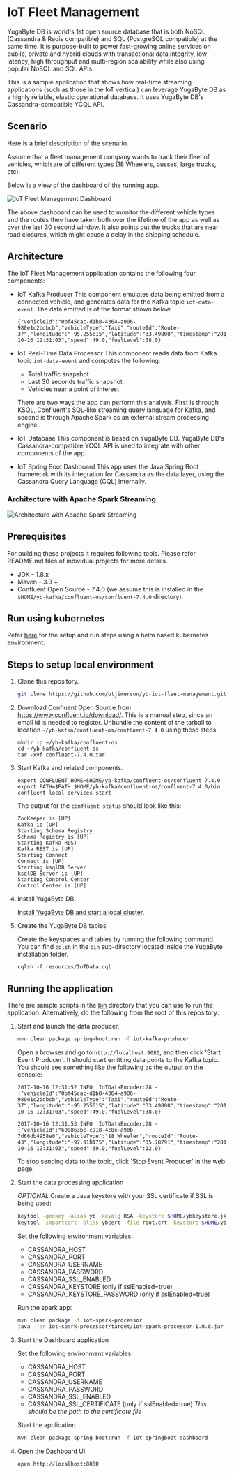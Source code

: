 # IoT Fleet Management

YugaByte DB is world's 1st open source database that is both NoSQL (Cassandra & Redis compatible) and SQL (PostgreSQL compatible) at the same time. It is purpose-built to power fast-growing online services on public, private and hybrid clouds with transactional data integrity, low latency, high throughput and multi-region scalability while also using popular NoSQL and SQL APIs.

This is a sample application that shows how real-time streaming applications (such as those in the IoT vertical) can leverage YugaByte DB as a highly reliable, elastic operational database. It uses YugaByte DB's Cassandra-compatible YCQL API.

## Scenario

Here is a brief description of the scenario.

Assume that a fleet management company wants to track their fleet of vehicles, which are of different types (18 Wheelers, busses, large trucks, etc).

Below is a view of the dashboard of the running app.

![IoT Fleet Management Dashboard](./images/yb-iot-fleet-management-screenshot.png)

The above dashboard can be used to monitor the different vehicle types and the routes they have taken both over the lifetime of the app as well as over the last 30 second window. It also points out the trucks that are near road closures, which might cause a delay in the shipping schedule.


## Architecture

The IoT Fleet Management application contains the following four components:

- IoT Kafka Producer
  This component emulates data being emitted from a connected vehicle, and generates data for the Kafka topic `iot-data-event`. The data emitted is of the format shown below.
  ```
  {"vehicleId":"0bf45cac-d1b8-4364-a906-980e1c2bdbcb","vehicleType":"Taxi","routeId":"Route-37","longitude":"-95.255615","latitude":"33.49808","timestamp":"2017-10-16 12:31:03","speed":49.0,"fuelLevel":38.0}
  ```

- IoT Real-Time Data Processor
  This component reads data from Kafka topic `iot-data-event` and computes the following:
  - Total traffic snapshot
  - Last 30 seconds traffic snapshot
  - Vehicles near a point of interest

  There are two ways the app can perform this analysis. First is through KSQL, Confluent's SQL-like streaming query language for Kafka, and second is through Apache Spark as an external stream processing engine.

- IoT Database
  This component is based on YugaByte DB. YugaByte DB's Cassandra-compatible YCQL API is used to integrate with other components of the app.

- IoT Spring Boot Dashboard
  This app uses the Java Spring Boot framework with its integration for Cassandra as the data layer, using the Cassandra Query Language (CQL) internally.

### Architecture with Apache Spark Streaming
![Architecture with Apache Spark Streaming](./images/yb-iot-fleet-mgmt-spark-arch.png)

## Prerequisites

For building these projects it requires following tools. Please refer README.md files of individual projects for more details.
- JDK - 1.8.x
- Maven - 3.3 +
- Confluent Open Source - 7.4.0 (we assume this is installed in the `$HOME/yb-kafka/confluent-os/confluent-7.4.0` directory).

## Run using kubernetes
Refer [here](https://github.com/YugaByte/yb-iot-fleet-management/tree/master/kubernetes/helm) for the setup and run steps using a helm based kubernetes environment.

## Steps to setup local environment
1. Clone this repository.
   ```bash
   git clone https://github.com/btjimerson/yb-iot-fleet-management.git
   ```

2. Download Confluent Open Source from https://www.confluent.io/download/. This is a manual step, since an email id is needed to register.
   Unbundle the content of the tarball to location `~/yb-kafka/confluent-os/confluent-7.4.0` using these steps.
   ```
   mkdir -p ~/yb-kafka/confluent-os
   cd ~/yb-kafka/confluent-os
   tar -xvf confluent-7.4.0.tar
   ```

3. Start Kafka and related components.
   ```
   export CONFLUENT_HOME=$HOME/yb-kafka/confluent-os/confluent-7.4.0
   export PATH=$PATH:$HOME/yb-kafka/confluent-os/confluent-7.4.0/bin
   confluent local services start
   ```

   The output for the `confluent status` should look like this:
   ```
   ZooKeeper is [UP]
   Kafka is [UP]
   Starting Schema Registry
   Schema Registry is [UP]
   Starting Kafka REST
   Kafka REST is [UP]
   Starting Connect
   Connect is [UP]
   Starting ksqlDB Server
   ksqlDB Server is [UP]
   Starting Control Center
   Control Center is [UP]
   ```
4. Install YugaByte DB.
   
   [Install YugaByte DB and start a local cluster](https://docs.yugabyte.com/quick-start/install/).

5. Create the YugaByte DB tables
   
   Create the keyspaces and tables by running the following command. You can find `cqlsh` in the `bin` sub-directory located inside the YugaByte installation folder.
   ```
   cqlsh -f resources/IoTData.cql
   ```

## Running the application

There are sample scripts in the [bin](./bin/README.md) directory that you can use to run the application. Alternatively, do the following from the root of this repository:

1. Start and launch the data producer.
   ```bash
   mvn clean package spring-boot:run -f iot-kafka-producer
   ```

   Open a browser and go to `http://localhost:9080`, and then click 'Start Event Producer'. It should start emitting data points to the Kafka topic. You should see something like the following as the output on the console:
   ```
   2017-10-16 12:31:52 INFO  IoTDataEncoder:28 - {"vehicleId":"0bf45cac-d1b8-4364-a906-980e1c2bdbcb","vehicleType":"Taxi","routeId":"Route-37","longitude":"-95.255615","latitude":"33.49808","timestamp":"2017-10-16 12:31:03","speed":49.0,"fuelLevel":38.0}

   2017-10-16 12:31:53 INFO  IoTDataEncoder:28 - {"vehicleId":"600863bc-c918-4c8e-a90b-7d66db4958e0","vehicleType":"18 Wheeler","routeId":"Route-43","longitude":"-97.918175","latitude":"35.78791","timestamp":"2017-10-16 12:31:03","speed":59.0,"fuelLevel":12.0}
   ```

   To stop sending data to the topic, click 'Stop Event Producer' in the web page.

2. Start the data processing application

    _OPTIONAL_ Create a Java keystore with your SSL certificate if SSL is being used:
    ```bash
    keytool -genkey -alias yb -keyalg RSA -keystore $HOME/ybkeystore.jks
    keytool -importcert -alias ybcert -file root.crt -keystore $HOME/ybkeystore.jks 
    ```
  
    Set the following environment variables:
    - CASSANDRA_HOST
    - CASSANDRA_PORT
    - CASSANDRA_USERNAME
    - CASSANDRA_PASSWORD
    - CASSANDRA_SSL_ENABLED
    - CASSANDRA_KEYSTORE (only if sslEnabled=true)
    - CASSANDRA_KEYSTORE_PASSWORD (only if sslEnabled=true)
    
    Run the spark app:
    ```bash
    mvn clean package -f iot-spark-processor
    java -jar iot-spark-processor/target/iot-spark-processor-1.0.0.jar
    ```
3. Start the Dashboard application

   Set the following environment variables:
   - CASSANDRA_HOST
   - CASSANDRA_PORT
   - CASSANDRA_USERNAME
   - CASSANDRA_PASSWORD
   - CASSANDRA_SSL_ENABLED
   - CASSANDRA_SSL_CERTIFICATE (only if sslEnabled=true) _This should be the path to the certificate file_
   
   Start the application
   ```bash
   mvn clean package spring-boot:run -f iot-springboot-dashboard
   ```

4. Open the Dashboard UI
   ```
   open http://localhost:8080
   ```
